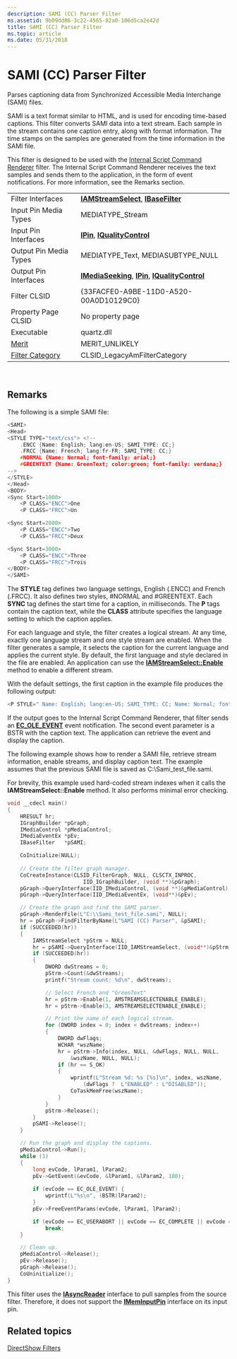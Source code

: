 ```yaml
---
description: SAMI (CC) Parser Filter
ms.assetid: 9b09dd86-3c22-4565-82a0-106d5ca2e42d
title: SAMI (CC) Parser Filter
ms.topic: article
ms.date: 05/31/2018
---
```


# SAMI (CC) Parser Filter

Parses captioning data from Synchronized Accessible Media Interchange (SAMI) files.

SAMI is a text format similar to HTML, and is used for encoding time-based captions. This filter converts SAMI data into a text stream. Each sample in the stream contains one caption entry, along with format information. The time stamps on the samples are generated from the time information in the SAMI file.

This filter is designed to be used with the [Internal Script Command Renderer](internal-script-command-renderer-filter.md) filter. The Internal Script Command Renderer receives the text samples and sends them to the application, in the form of event notifications. For more information, see the Remarks section.



|                                          |                                                                                                          |
|------------------------------------------|----------------------------------------------------------------------------------------------------------|
| Filter Interfaces                        | [**IAMStreamSelect**](/windows/desktop/api/Strmif/nn-strmif-iamstreamselect), [**IBaseFilter**](/windows/desktop/api/Strmif/nn-strmif-ibasefilter)                           |
| Input Pin Media Types                    | MEDIATYPE\_Stream                                                                                        |
| Input Pin Interfaces                     | [**IPin**](/windows/desktop/api/Strmif/nn-strmif-ipin), [**IQualityControl**](/windows/desktop/api/Strmif/nn-strmif-iqualitycontrol)                                         |
| Output Pin Media Types                   | MEDIATYPE\_Text, MEDIASUBTYPE\_NULL                                                                      |
| Output Pin Interfaces                    | [**IMediaSeeking**](/windows/desktop/api/Strmif/nn-strmif-imediaseeking), [**IPin**](/windows/desktop/api/Strmif/nn-strmif-ipin), [**IQualityControl**](/windows/desktop/api/Strmif/nn-strmif-iqualitycontrol) |
| Filter CLSID                             | {33FACFE0-A9BE-11D0-A520-00A0D10129C0}                                                                   |
| Property Page CLSID                      | No property page                                                                                         |
| Executable                               | quartz.dll                                                                                               |
| [Merit](merit.md)                       | MERIT\_UNLIKELY                                                                                          |
| [Filter Category](filter-categories.md) | CLSID\_LegacyAmFilterCategory                                                                            |



 

## Remarks

The following is a simple SAMI file:


```C++
<SAMI>
<Head>
<STYLE TYPE="text/css"> <!--
    .ENCC {Name: English; lang:en-US; SAMI_TYPE: CC;}
    .FRCC {Name: French; lang:fr-FR; SAMI_TYPE: CC;}
    #NORMAL {Name: Normal; font-family: arial;}
    #GREENTEXT {Name: GreenText; color:green; font-family: verdana;}
-->
</STYLE>
</Head>
<BODY>
<Sync Start=1000>
    <P CLASS="ENCC">One
    <P CLASS="FRCC">Un

<Sync Start=2000>
    <P CLASS="ENCC">Two
    <P CLASS="FRCC">Deux

<Sync Start=3000>
    <P CLASS="ENCC">Three
    <P CLASS="FRCC">Trois
</BODY>
</SAMI>
```



The **STYLE** tag defines two language settings, English (.ENCC) and French (.FRCC). It also defines two styles, \#NORMAL and \#GREENTEXT. Each **SYNC** tag defines the start time for a caption, in milliseconds. The **P** tags contain the caption text, while the **CLASS** attribute specifies the language setting to which the caption applies.

For each language and style, the filter creates a logical stream. At any time, exactly one language stream and one style stream are enabled. When the filter generates a sample, it selects the caption for the current language and applies the current style. By default, the first language and style declared in the file are enabled. An application can use the [**IAMStreamSelect::Enable**](/windows/desktop/api/Strmif/nf-strmif-iamstreamselect-enable) method to enable a different stream.

With the default settings, the first caption in the example file produces the following output:


```C++
<P STYLE=" Name: English; lang:en-US; SAMI_TYPE: CC; Name: Normal; font-family: arial;">One
```



If the output goes to the Internal Script Command Renderer, that filter sends an [**EC\_OLE\_EVENT**](ec-ole-event.md) event notification. The second event parameter is a BSTR with the caption text. The application can retrieve the event and display the caption.

The following example shows how to render a SAMI file, retrieve stream information, enable streams, and display caption text. The example assumes that the previous SAMI file is saved as C:\\Sami\_test\_file.sami.

For brevity, this example used hard-coded stream indexes when it calls the **IAMStreamSelect::Enable** method. It also performs minimal error checking.


```C++
void __cdecl main()
{
    HRESULT hr;
    IGraphBuilder *pGraph;
    IMediaControl *pMediaControl;
    IMediaEventEx *pEv;
    IBaseFilter   *pSAMI;

    CoInitialize(NULL);
    
    // Create the filter graph manager.
    CoCreateInstance(CLSID_FilterGraph, NULL, CLSCTX_INPROC, 
                        IID_IGraphBuilder, (void **)&pGraph);
    pGraph->QueryInterface(IID_IMediaControl, (void **)&pMediaControl);
    pGraph->QueryInterface(IID_IMediaEventEx, (void**)&pEv);

    // Create the graph and find the SAMI parser.
    pGraph->RenderFile(L"C:\\Sami_test_file.sami", NULL);
    hr = pGraph->FindFilterByName(L"SAMI (CC) Parser", &pSAMI);
    if (SUCCEEDED(hr)) 
    {
        IAMStreamSelect *pStrm = NULL;
        hr = pSAMI->QueryInterface(IID_IAMStreamSelect, (void**)&pStrm);
        if (SUCCEEDED(hr)) 
        {
            DWORD dwStreams = 0;
            pStrm->Count(&dwStreams);
            printf("Stream count: %d\n", dwStreams);

            // Select French and "GreenText"
            hr = pStrm->Enable(1, AMSTREAMSELECTENABLE_ENABLE);
            hr = pStrm->Enable(3, AMSTREAMSELECTENABLE_ENABLE);

            // Print the name of each logical stream.
            for (DWORD index = 0; index < dwStreams; index++)
            {
                DWORD dwFlags;
                WCHAR *wszName;
                hr = pStrm->Info(index, NULL, &dwFlags, NULL, NULL,
                    &wszName, NULL, NULL);
                if (hr == S_OK)
                {
                    wprintf(L"Stream %d: %s [%s]\n", index, wszName, 
                        (dwFlags ?  L"ENABLED" : L"DISABLED"));
                    CoTaskMemFree(wszName);
                }
            }
            pStrm->Release();
        }
        pSAMI->Release();
    }

    // Run the graph and display the captions.
    pMediaControl->Run();
    while (1)
    {
        long evCode, lParam1, lParam2;
        pEv->GetEvent(&evCode, &lParam1, &lParam2, 100);
        
        if (evCode == EC_OLE_EVENT) {
            wprintf(L"%s\n", (BSTR)lParam2);
        }
        pEv->FreeEventParams(evCode, lParam1, lParam2);

        if (evCode == EC_USERABORT || evCode == EC_COMPLETE || evCode == EC_ERRORABORT)
            break;
    }

    // Clean up.
    pMediaControl->Release();
    pEv->Release();
    pGraph->Release();
    CoUninitialize();
}
```



This filter uses the [**IAsyncReader**](/windows/desktop/api/Strmif/nn-strmif-iasyncreader) interface to pull samples from the source filter. Therefore, it does not support the [**IMemInputPin**](/windows/desktop/api/Strmif/nn-strmif-imeminputpin) interface on its input pin.

## Related topics

<dl> <dt>

[DirectShow Filters](directshow-filters.md)
</dt> </dl>

 

 



